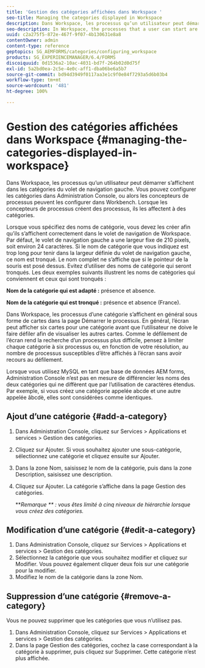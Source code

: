 ```yaml
---
title: 'Gestion des catégories affichées dans Workspace '
seo-title: Managing the categories displayed in Workspace
description: Dans Workspace, les processus qu’un utilisateur peut démarrer s’affichent dans les catégories du volet de navigation gauche. Découvrez comment gérer ces catégories affichées dans l’espace de travail.
seo-description: In Workspace, the processes that a user can start are displayed in categories in the left navigation pane. Learn how you can manage these categories displayed in Workspace.
uuid: c2a275f5-872e-467f-9f07-4b130631e8a8
contentOwner: admin
content-type: reference
geptopics: SG_AEMFORMS/categories/configuring_workspace
products: SG_EXPERIENCEMANAGER/6.4/FORMS
discoiquuid: 0d1536a2-10ac-4031-bd7f-264b02d0d75f
exl-id: 5a2bd0ea-2c5e-4e0c-aff1-dba06be6a5b7
source-git-commit: bd94d3949f0117aa3e1c9f0e84f7293a5d6b03b4
workflow-type: tm+mt
source-wordcount: '481'
ht-degree: 100%

---
```


# Gestion des catégories affichées dans Workspace {#managing-the-categories-displayed-in-workspace}

Dans Workspace, les processus qu’un utilisateur peut démarrer s’affichent dans les catégories du volet de navigation gauche. Vous pouvez configurer les catégories dans Administration Console, ou alors les concepteurs de processus peuvent les configurer dans Workbench. Lorsque les concepteurs de processus créent des processus, ils les affectent à des catégories.

Lorsque vous spécifiez des noms de catégorie, vous devez les créer afin qu’ils s’affichent correctement dans le volet de navigation de Workspace. Par défaut, le volet de navigation gauche a une largeur fixe de 210 pixels, soit environ 24 caractères. Si le nom de catégorie que vous indiquez est trop long pour tenir dans la largeur définie du volet de navigation gauche, ce nom est tronqué. Le nom complet ne s’affiche que si le pointeur de la souris est posé dessus. Evitez d’utiliser des noms de catégorie qui seront tronqués. Les deux exemples suivants illustrent les noms de catégories qui conviennent et ceux qui sont tronqués :

**Nom de la catégorie qui est adapté :** présence et absence.

**Nom de la catégorie qui est tronqué :** présence et absence (France).

Dans Workspace, les processus d’une catégorie s’affichent en général sous forme de cartes dans la page Démarrer le processus. En général, l’écran peut afficher six cartes pour une catégorie avant que l’utilisateur ne doive le faire défiler afin de visualiser les autres cartes. Comme le défilement de l’écran rend la recherche d’un processus plus difficile, pensez à limiter chaque catégorie à six processus ou, en fonction de votre résolution, au nombre de processus susceptibles d’être affichés à l’écran sans avoir recours au défilement.

Lorsque vous utilisez MySQL en tant que base de données AEM forms, Administration Console n’est pas en mesure de différencier les noms des deux catégories qui ne diffèrent que par l’utilisation de caractères étendus. Par exemple, si vous créez une catégorie appelée abcde et une autre appelée âbcdè, elles sont considérées comme identiques.

## Ajout d’une catégorie {#add-a-category}

1. Dans Administration Console, cliquez sur Services > Applications et services > Gestion des catégories.
1. Cliquez sur Ajouter. Si vous souhaitez ajouter une sous-catégorie, sélectionnez une catégorie et cliquez ensuite sur Ajouter.
1. Dans la zone Nom, saisissez le nom de la catégorie, puis dans la zone Description, saisissez une description.
1. Cliquez sur Ajouter. La catégorie s’affiche dans la page Gestion des catégories.

   ***Remarque ** : vous êtes limité à cinq niveaux de hiérarchie lorsque vous créez des catégories.*

## Modification d’une catégorie {#edit-a-category}

1. Dans Administration Console, cliquez sur Services > Applications et services > Gestion des catégories.
1. Sélectionnez la catégorie que vous souhaitez modifier et cliquez sur Modifier. Vous pouvez également cliquer deux fois sur une catégorie pour la modifier.
1. Modifiez le nom de la catégorie dans la zone Nom.

## Suppression d’une catégorie {#remove-a-category}

Vous ne pouvez supprimer que les catégories que vous n’utilisez pas.

1. Dans Administration Console, cliquez sur Services > Applications et services > Gestion des catégories.
1. Dans la page Gestion des catégories, cochez la case correspondant à la catégorie à supprimer, puis cliquez sur Supprimer. Cette catégorie n’est plus affichée.
